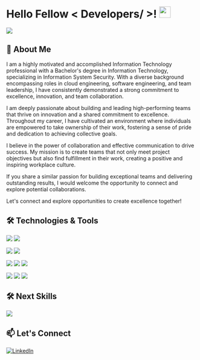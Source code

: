 <h1> Hello Fellow < Developers/ >! <img src = "https://raw.githubusercontent.com/MartinHeinz/MartinHeinz/master/wave.gif" width = 30px> </h1>
<p align='center'>
</p>

<p>
  <img src="https://user-images.githubusercontent.com/74038190/212748830-4c709398-a386-4761-84d7-9e10b98fbe6e.gif" />
</p>

## 🚀 About Me

I am a highly motivated and accomplished Information Technology professional with a Bachelor's degree in Information Technology, specializing in Information System Security. With a diverse background encompassing roles in cloud engineering, software engineering, and team leadership, I have consistently demonstrated a strong commitment to excellence, innovation, and team collaboration.

I am deeply passionate about building and leading high-performing teams that thrive on innovation and a shared commitment to excellence. Throughout my career, I have cultivated an environment where individuals are empowered to take ownership of their work, fostering a sense of pride and dedication to achieving collective goals.

I believe in the power of collaboration and effective communication to drive success. My mission is to create teams that not only meet project objectives but also find fulfillment in their work, creating a positive and inspiring workplace culture.

If you share a similar passion for building exceptional teams and delivering outstanding results, I would welcome the opportunity to connect and explore potential collaborations.

Let's connect and explore opportunities to create excellence together!

## 🛠️ Technologies & Tools

![](https://img.shields.io/badge/Backend-NodeJS-informational?style=flat&logo=nodedotjs&logoColor=white&color=4AB197)
![](https://img.shields.io/badge/Backend-Go-informational?style=flat&logo=go&logoColor=white&color=4AB197)

![](https://img.shields.io/badge/Code-JavaScript-informational?style=flat&logo=JavaScript&logoColor=white&color=4AB197)
![](https://img.shields.io/badge/Code-PHP-informational?style=flat&logo=php&logoColor=white&color=4AB197)

![](https://img.shields.io/badge/Database-MySQL-informational?style=flat&logo=mysql&logoColor=white&color=4AB197)
![](https://img.shields.io/badge/Database-MongoDB-informational?style=flat&logo=MongoDB&logoColor=white&color=4AB197)
![](https://img.shields.io/badge/Database-PostgreSQL-informational?style=flat&logo=postgresql&logoColor=white&color=4AB197)

![](https://img.shields.io/badge/Server-Docker-informational?style=flat&logo=docker&logoColor=white&color=4AB197)
![](https://img.shields.io/badge/Server-AWS-informational?style=flat&logo=amazonwebservices&logoColor=white&color=4AB197)
![](https://img.shields.io/badge/Server-Kubernetes-informational?style=flat&logo=kubernetes&logoColor=white&color=4AB197)

## 🛠️ Next Skills

![](https://img.shields.io/badge/Code-Solidity-informational?style=flat&logo=solidity&logoColor=white&color=4AB197)

## 📫 Let's Connect

[![LinkedIn](https://img.shields.io/badge/LinkedIn-0A66C2?logo=linkedin&style=for-the-badge)](https://linkedin.com/in/albert-tjandra)
